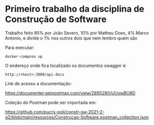 # Primeiro trabalho da disciplina de Construção de Software

Trabalho feito 85% por João Severo, 10% por Matheu Goes, 4% Marco Antonio, e divide o 1% nos outros dois que nem lembro quem são 

Para executar:

```docker-compose up```

O endereço onde fica localizado os documentos swagger é:

```http://<host>:3000/api-docs```

Link de acesso a documentação:

https://documenter.getpostman.com/view/2895280/UUxwBU9D

Coleção do Postman pode ser importada em:

https://github.com/pucrs-poli/constr-sw-2021-2-g2/blob/main/resources/Construcao-Software.postman_collection.json

